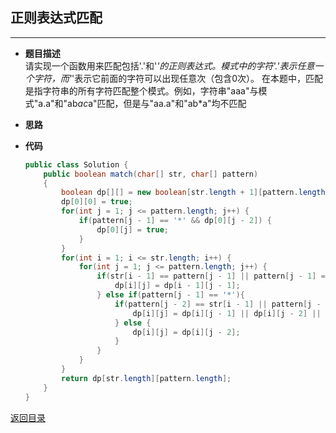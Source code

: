 ## **正则表达式匹配**
----------------------
* **题目描述**  
请实现一个函数用来匹配包括'.'和'*'的正则表达式。模式中的字符'.'表示任意一个字符，而'*'表示它前面的字符可以出现任意次（包含0次）。 在本题中，匹配是指字符串的所有字符匹配整个模式。例如，字符串"aaa"与模式"a.a"和"ab*ac*a"匹配，但是与"aa.a"和"ab*a"均不匹配
* **思路**  

* **代码** 
    
    ``` java
    public class Solution {
        public boolean match(char[] str, char[] pattern)
        {
            boolean dp[][] = new boolean[str.length + 1][pattern.length + 1];
            dp[0][0] = true;
            for(int j = 1; j <= pattern.length; j++) {
                if(pattern[j - 1] == '*' && dp[0][j - 2]) {
                    dp[0][j] = true;
                }
            }
            for(int i = 1; i <= str.length; i++) {
                for(int j = 1; j <= pattern.length; j++) {
                    if(str[i - 1] == pattern[j - 1] || pattern[j - 1] == '.') {
                        dp[i][j] = dp[i - 1][j - 1];
                    } else if(pattern[j - 1] == '*'){
                        if(pattern[j - 2] == str[i - 1] || pattern[j - 2] == '.') {
                            dp[i][j] = dp[i][j - 1] || dp[i][j - 2] || dp[i - 1][j];
                        } else {
                            dp[i][j] = dp[i][j - 2];
                        }
                    }
                }
            }
            return dp[str.length][pattern.length];
        }
    }
    ```

[返回目录](https://maxwell-l.github.io/WriteSomething/something/swordoffer)